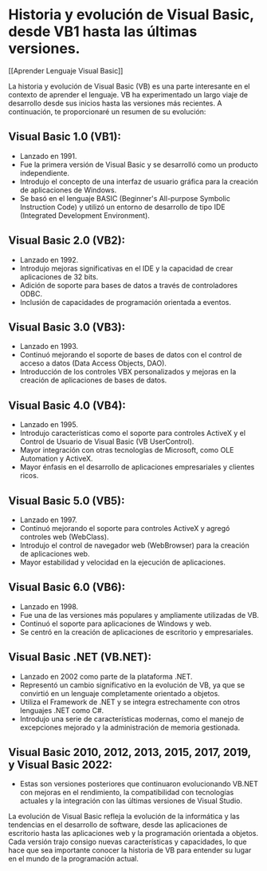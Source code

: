 # Historia y evolución de Visual Basic, desde VB1 hasta las últimas versiones.

[[Aprender Lenguaje Visual Basic]]

La historia y evolución de Visual Basic (VB) es una parte interesante en el contexto de aprender el lenguaje. VB ha experimentado un largo viaje de desarrollo desde sus inicios hasta las versiones más recientes. A continuación, te proporcionaré un resumen de su evolución:

## Visual Basic 1.0 (VB1):

- Lanzado en 1991.
- Fue la primera versión de Visual Basic y se desarrolló como un producto independiente.
- Introdujo el concepto de una interfaz de usuario gráfica para la creación de aplicaciones de Windows.
- Se basó en el lenguaje BASIC (Beginner's All-purpose Symbolic Instruction Code) y utilizó un entorno de desarrollo de tipo IDE (Integrated Development Environment).

## Visual Basic 2.0 (VB2):

- Lanzado en 1992.
- Introdujo mejoras significativas en el IDE y la capacidad de crear aplicaciones de 32 bits.
- Adición de soporte para bases de datos a través de controladores ODBC.
- Inclusión de capacidades de programación orientada a eventos.

## Visual Basic 3.0 (VB3):

- Lanzado en 1993.
- Continuó mejorando el soporte de bases de datos con el control de acceso a datos (Data Access Objects, DAO).
- Introducción de los controles VBX personalizados y mejoras en la creación de aplicaciones de bases de datos.

## Visual Basic 4.0 (VB4):

- Lanzado en 1995.
- Introdujo características como el soporte para controles ActiveX y el Control de Usuario de Visual Basic (VB UserControl).
- Mayor integración con otras tecnologías de Microsoft, como OLE Automation y ActiveX.
- Mayor énfasis en el desarrollo de aplicaciones empresariales y clientes ricos.

## Visual Basic 5.0 (VB5):

- Lanzado en 1997.
- Continuó mejorando el soporte para controles ActiveX y agregó controles web (WebClass).
- Introdujo el control de navegador web (WebBrowser) para la creación de aplicaciones web.
- Mayor estabilidad y velocidad en la ejecución de aplicaciones.

## Visual Basic 6.0 (VB6):

- Lanzado en 1998.
- Fue una de las versiones más populares y ampliamente utilizadas de VB.
- Continuó el soporte para aplicaciones de Windows y web.
- Se centró en la creación de aplicaciones de escritorio y empresariales.

## Visual Basic .NET (VB.NET):

- Lanzado en 2002 como parte de la plataforma .NET.
- Representó un cambio significativo en la evolución de VB, ya que se convirtió en un lenguaje completamente orientado a objetos.
- Utiliza el Framework de .NET y se integra estrechamente con otros lenguajes .NET como C#.
- Introdujo una serie de características modernas, como el manejo de excepciones mejorado y la administración de memoria gestionada.

## Visual Basic 2010, 2012, 2013, 2015, 2017, 2019, y Visual Basic 2022:

- Estas son versiones posteriores que continuaron evolucionando VB.NET con mejoras en el rendimiento, la compatibilidad con tecnologías actuales y la integración con las últimas versiones de Visual Studio.

La evolución de Visual Basic refleja la evolución de la informática y las tendencias en el desarrollo de software, desde las aplicaciones de escritorio hasta las aplicaciones web y la programación orientada a objetos. Cada versión trajo consigo nuevas características y capacidades, lo que hace que sea importante conocer la historia de VB para entender su lugar en el mundo de la programación actual.